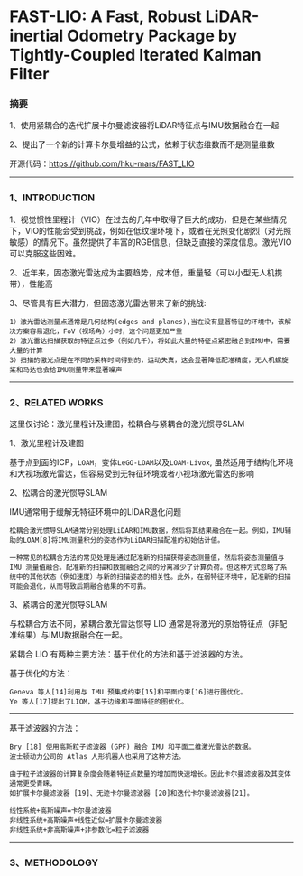 # FAST-LIO: A Fast, Robust LiDAR-inertial Odometry Package by Tightly-Coupled Iterated Kalman Filter

### 摘要

1、使用紧耦合的迭代扩展卡尔曼滤波器将LiDAR特征点与IMU数据融合在一起

2、提出了一个新的计算卡尔曼增益的公式，依赖于状态维数而不是测量维数

开源代码：https://github.com/hku-mars/FAST_LIO 

---

### 1、INTRODUCTION

1、视觉惯性里程计（VIO）在过去的几年中取得了巨大的成功，但是在某些情况下，VIO的性能会受到挑战，例如在低纹理环境下，或者在光照变化剧烈（对光照敏感）的情况下。虽然提供了丰富的RGB信息，但缺乏直接的深度信息。激光VIO可以克服这些困难。

2、近年来，固态激光雷达成为主要趋势，成本低，重量轻（可以小型无人机携带），性能高

3、尽管具有巨大潜力，但固态激光雷达带来了新的挑战:

    1）激光雷达测量点通常是几何结构(edges and planes),当在没有显著特征的环境中，该解决方案容易退化，FoV（视场角）小时，这个问题更加严重
    2）激光雷达扫描获取的特征点过多（例如几千），将如此大量的特征点紧密融合到IMU中，需要大量的计算
    3）扫描的激光点是在不同的采样时间得到的，运动失真，这会显著降低配准精度，无人机螺旋桨和马达也会给IMU测量带来显著噪声

---

### 2、RELATED WORKS

这里仅讨论：激光里程计及建图，松耦合与紧耦合的激光惯导SLAM

1、激光里程计及建图

基于点到面的ICP，```LOAM```，变体```LeGO-LOAM```以及```LOAM-Livox```, 虽然适用于结构化环境和大视场激光雷达，但容易受到无特征环境或者小视场激光雷达的影响

2、松耦合的激光惯导SLAM

IMU通常用于缓解无特征环境中的LIDAR退化问题

    松耦合激光惯导SLAM通常分别处理LiDAR和IMU数据，然后将其结果融合在一起。例如，IMU辅助的LOAM[8]将IMU测量积分的姿态作为LiDAR扫描配准的初始估计值。

    一种常见的松耦合方法的常见处理是通过配准新的扫描获得姿态测量值，然后将姿态测量值与 IMU 测量值融合。配准新的扫描和数据融合之间的分离减少了计算负荷。但这种方式忽略了系统中的其他状态（例如速度）与新的扫描姿态的相关性。此外，在弱特征环境中，配准新的扫描可能会退化，从而导致后期融合结果的不可靠。

3、紧耦合的激光惯导SLAM

与松耦合方法不同，紧耦合激光雷达惯导 LIO 通常是将激光的原始特征点（非配准结果）与IMU数据融合在一起。

紧耦合 LIO 有两种主要方法：基于优化的方法和基于滤波器的方法。

基于优化的方法：

    Geneva 等人[14]利用与 IMU 预集成约束[15]和平面约束[16]进行图优化。
    Ye 等人[17]提出了LIOM，基于边缘和平面特征的图优化。

---

基于滤波器的方法：

    Bry [18] 使用高斯粒子滤波器 (GPF) 融合 IMU 和平面二维激光雷达的数据。
    波士顿动力公司的 Atlas 人形机器人也采用了这种方法。
    
    由于粒子滤波器的计算复杂度会随着特征点数量的增加而快速增长。因此卡尔曼滤波器及其变体通常更受青睐，
    如扩展卡尔曼滤波器 [19]、无迹卡尔曼滤波器 [20]和迭代卡尔曼滤波器[21]。

    线性系统+高斯噪声=卡尔曼滤波器
    非线性系统+高斯噪声+线性近似=扩展卡尔曼滤波器
    非线性系统+非高斯噪声+非参数化=粒子滤波器

---

### 3、METHODOLOGY